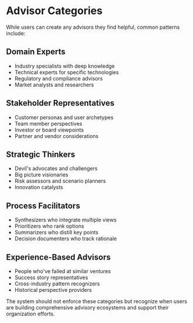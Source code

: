 # Advisor Categories

While users can create any advisors they find helpful, common patterns include:

## Domain Experts
- Industry specialists with deep knowledge
- Technical experts for specific technologies
- Regulatory and compliance advisors
- Market analysts and researchers

## Stakeholder Representatives  
- Customer personas and user archetypes
- Team member perspectives
- Investor or board viewpoints
- Partner and vendor considerations

## Strategic Thinkers
- Devil's advocates and challengers
- Big picture visionaries
- Risk assessors and scenario planners
- Innovation catalysts

## Process Facilitators
- Synthesizers who integrate multiple views
- Prioritizers who rank options
- Summarizers who distill key points
- Decision documenters who track rationale

## Experience-Based Advisors
- People who've failed at similar ventures
- Success story representatives
- Cross-industry pattern recognizers
- Historical perspective providers

The system should not enforce these categories but recognize when users are building comprehensive advisory ecosystems and support their organization efforts. 